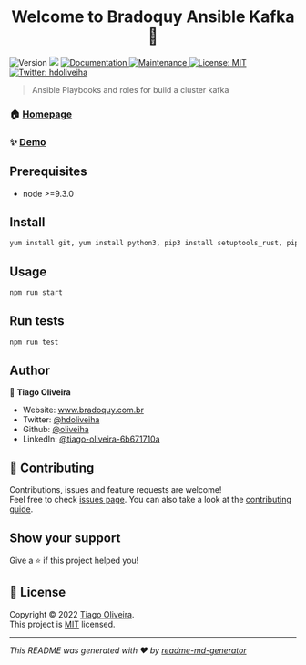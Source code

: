 <h1 align="center">Welcome to Bradoquy Ansible Kafka 👋</h1>
<p>
  <img alt="Version" src="https://img.shields.io/badge/version-1.0.0-blue.svg?cacheSeconds=2592000" />
  <img src="https://img.shields.io/badge/node-%3E%3D9.3.0-blue.svg" />
  <a href="https://github.com/oliveiha/bradoquy-ansible-kafka#readme" target="_blank">
    <img alt="Documentation" src="https://img.shields.io/badge/documentation-yes-brightgreen.svg" />
  </a>
  <a href="https://github.com/kefranabg/readme-md-generator/graphs/commit-activity" target="_blank">
    <img alt="Maintenance" src="https://img.shields.io/badge/Maintained%3F-yes-green.svg" />
  </a>
  <a href="https://github.com/oliveiha/bradoquy-ansible-kafka/blob/main/LICENSE" target="_blank">
    <img alt="License: MIT" src="https://img.shields.io/github/license/oliveiha/Bradoquy Ansible Kafka" />
  </a>
  <a href="https://twitter.com/hdoliveiha" target="_blank">
    <img alt="Twitter: hdoliveiha" src="https://img.shields.io/twitter/follow/hdoliveiha.svg?style=social" />
  </a>
</p>

> Ansible Playbooks and roles for build a cluster kafka

### 🏠 [Homepage](https://github.com/oliveiha/bradoquy-ansible-kafka)

### ✨ [Demo](https://github.com/oliveiha/bradoquy-ansible-kafka)

## Prerequisites

- node >=9.3.0

## Install

```sh
yum install git, yum install python3, pip3 install setuptools_rust, pip3 install --upgrade pip, pip3 install ansible, vim /etc/sysconfig/selinux, systemctl stop firewalld, systemctl disable firewalld
```

## Usage

```sh
npm run start
```

## Run tests

```sh
npm run test
```

## Author

👤 **Tiago Oliveira**

* Website: www.bradoquy.com.br
* Twitter: [@hdoliveiha](https://twitter.com/hdoliveiha)
* Github: [@oliveiha](https://github.com/oliveiha)
* LinkedIn: [@tiago-oliveira-6b671710a](https://linkedin.com/in/tiago-oliveira-6b671710a)

## 🤝 Contributing

Contributions, issues and feature requests are welcome!<br />Feel free to check [issues page](https://github.com/oliveiha/bradoquy-ansible-kafka/issues). You can also take a look at the [contributing guide](https://github.com/oliveiha/bradoquy-ansible-kafka/blob/main/CONTRIBUTING.md).

## Show your support

Give a ⭐️ if this project helped you!

## 📝 License

Copyright © 2022 [Tiago Oliveira](https://github.com/oliveiha).<br />
This project is [MIT](https://github.com/oliveiha/bradoquy-ansible-kafka/blob/main/LICENSE) licensed.

***
_This README was generated with ❤️ by [readme-md-generator](https://github.com/kefranabg/readme-md-generator)_